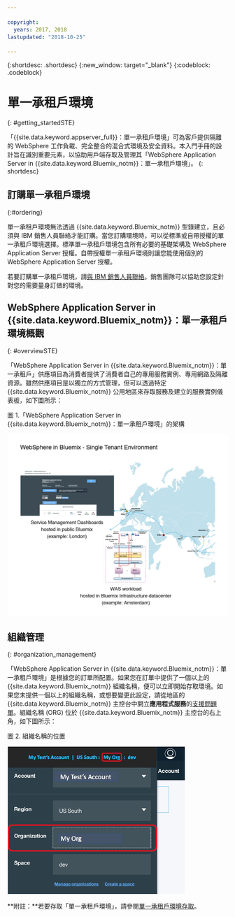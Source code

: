 ```yaml
---

copyright:
  years: 2017, 2018
lastupdated: "2018-10-25"

---
```


{:shortdesc: .shortdesc}
{:new_window: target="_blank"}
{:codeblock: .codeblock}

# 單一承租戶環境
{: #getting_startedSTE}

「{{site.data.keyword.appserver_full}}：單一承租戶環境」可為客戶提供隔離的 WebSphere 工作負載、完全整合的混合式環境及安全資料。本入門手冊的設計旨在識別重要元素，以協助用戶端存取及管理其「WebSphere Application Server in {{site.data.keyword.Bluemix_notm}}：單一承租戶環境」。
{: shortdesc}

## 訂購單一承租戶環境
{:#ordering}

單一承租戶環境無法透過 {{site.data.keyword.Bluemix_notm}} 型錄建立，且必須與 IBM 銷售人員聯絡才能訂購。當您訂購環境時，可以從標準或自帶授權的單一承租戶環境選擇。標準單一承租戶環境包含所有必要的基礎架構及 WebSphere Application Server 授權。自帶授權單一承租戶環境則讓您能使用個別的 WebSphere Application Server 授權。

若要訂購單一承租戶環境，請[與 IBM 銷售人員聯絡](reportingIssues.html#contacting-sales)。銷售團隊可以協助您設定針對您的需要量身訂做的環境。

## WebSphere Application Server in {{site.data.keyword.Bluemix_notm}}：單一承租戶環境概觀
{: #overviewSTE}

「WebSphere Application Server in {{site.data.keyword.Bluemix_notm}}：單一承租戶」供應項目為消費者提供了消費者自己的專用服務實例、專用網路及隔離資源。雖然供應項目是以獨立的方式管理，但可以透過特定 {{site.data.keyword.Bluemix_notm}} 公用地區來存取服務及建立的服務實例儀表板，如下圖所示：

圖 1.「WebSphere Application Server in {{site.data.keyword.Bluemix_notm}}：單一承租戶環境」的架構

![圖 1. 單一承租戶環境的架構](images/WASaaS.png)


## 組織管理
{: #organization_management}

「WebSphere Application Server in {{site.data.keyword.Bluemix_notm}}：單一承租戶環境」是根據您的訂單所配置。如果您在訂單中提供了一個以上的 {{site.data.keyword.Bluemix_notm}} 組織名稱，便可以立即開始存取環境。如果您未提供一個以上的組織名稱，或想要變更此設定，請從地區的 {{site.data.keyword.Bluemix_notm}} 主控台中開立**應用程式服務**的[支援問題單](reportingIssues.html#reporting_issues)。組織名稱 (ORG) 位於 {{site.data.keyword.Bluemix_notm}} 主控台的右上角，如下圖所示：

圖 2. 組織名稱的位置

![圖 2. ORG 名稱的位置](images/myORG.png)


**附註：**若要存取「單一承租戶環境」，請參閱[單一承租戶環境存取](singleTenantAccess.html#singleTenantEnvironment)。
